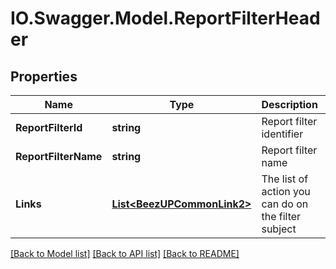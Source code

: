 # IO.Swagger.Model.ReportFilterHeader
## Properties

Name | Type | Description | Notes
------------ | ------------- | ------------- | -------------
**ReportFilterId** | **string** | Report filter identifier | 
**ReportFilterName** | **string** | Report filter name | 
**Links** | [**List&lt;BeezUPCommonLink2&gt;**](BeezUPCommonLink2.md) | The list of action you can do on the filter subject | 

[[Back to Model list]](../README.md#documentation-for-models) [[Back to API list]](../README.md#documentation-for-api-endpoints) [[Back to README]](../README.md)

